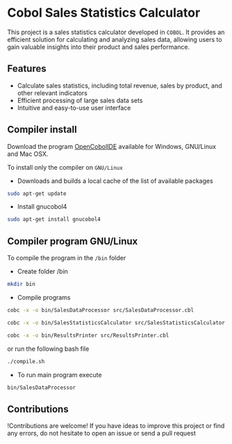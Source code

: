 # Cobol Sales Statistics Calculator

This project is a sales statistics calculator developed in `COBOL`. It provides an efficient solution for calculating and analyzing sales data, allowing users to gain valuable insights into their product and sales performance.

## Features

- Calculate sales statistics, including total revenue, sales by product, and other relevant indicators
- Efficient processing of large sales data sets
- Intuitive and easy-to-use user interface

## Compiler install

Download the program [OpenCobolIDE](https://launchpad.net/cobcide/+download) available for Windows, GNU/Linux and Mac OSX.

To install only the compiler on `GNU/Linux`

- Downloads and builds a local cache of the list of available packages

```bash
sudo apt-get update
```

- Install gnucobol4

```bash
sudo apt-get install gnucobol4
```

## Compiler program GNU/Linux

To compile the program in the `/bin` folder

- Create folder /bin

```bash
mkdir bin
```

- Compile programs

```bash
cobc -x -o bin/SalesDataProcessor src/SalesDataProcessor.cbl
```
```bash
cobc -x -o bin/SalesStatisticsCalculator src/SalesStatisticsCalculator.cbl
```
```bash
cobc -x -o bin/ResultsPrinter src/ResultsPrinter.cbl
```

or run the following bash file

```bash
./compile.sh
```

- To run main program execute

```bash
bin/SalesDataProcessor
```
## Contributions

!Contributions are welcome! If you have ideas to improve this project or find any errors, do not hesitate to open an issue or send a pull request